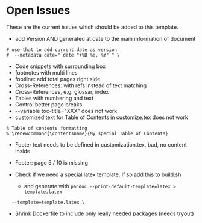 # Open Issues

These are the current issues which should be added to this template.

* add Version AND generated at date to the main information of document

```
# use that to add current date as version
#  --metadata date="`date "+%B %e, %Y"`" \
```

* Code snippets with surrounding box
* footnotes with multi lines
* footline: add total pages right side
* Cross-References: with refs instead of text matching
* Cross-References, e.g. glossar, index
* Tables with numbering and text
* Control better page breaks
* --variable toc-title="XXX" does not work
* customized text for Table of Contents in customize.tex does not work

```
% Table of contents formatting
% \renewcommand{\contentsname}{My special Table of Contents}
```

* Footer text needs to be defined in customization.tex, bad, no content inside
* Footer: page 5 / 10 is missing

* Check if we need a special latex template. If so add this to build.sh
    * and generate with `pandoc --print-default-template=latex > template.latex`

```
  --template=template.latex \
```

* Shrink Dockerfile to include only really needed packages (needs tryout)
